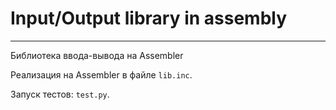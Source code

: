 # Input/Output library in assembly
---
Библиотека ввода-вывода на Assembler

Реализация на Assembler в файле `lib.inc`.

Запуск тестов: `test.py`.
